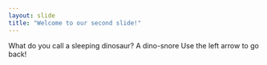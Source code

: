 ```yaml
---
layout: slide
title: "Welcome to our second slide!"
---
```

What do you call a sleeping dinosaur? A dino-snore
Use the left arrow to go back!
